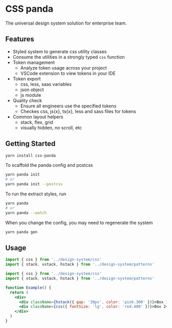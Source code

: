 # CSS panda

The universal design system solution for enterprise team.

## Features

- Styled system to generate css utility classes
- Consume the utilities in a strongly typed `css` function
- Token management
  - Analyze token usage across your project
  - VSCode extension to view tokens in your IDE
- Token export
  - css, less, saas variables
  - json object
  - js module
- Quality check
  - Ensure all engineers use the specified tokens
  - Checkes css, js{x}, ts{x}, less and sass files for tokens
- Common layout helpers
  - stack, flex, grid
  - visually hidden, no scroll, etc

## Getting Started

```sh
yarn install css-panda
```

To scaffold the panda config and postcss

```sh
yarn panda init
# or
yarn panda init --postcss
```

To run the extract styles, run

```sh
yarn panda
# or
yarn panda --watch
```

When you change the config, you may need to regenerate the system

```sh
yarn panda gen
```

## Usage

```js
import { css } from '../design-system/css'
import { stack, vstack, hstack } from '../design-system/patterns'
```

```jsx
import { css } from '../design-system/css'
import { stack, vstack, hstack } from '../design-system/patterns'

function Example() {
  return (
    <div>
      <div className={hstack({ gap: '30px', color: 'pink.300' })}>Box 1</div>
      <div className={css({ fontSize: 'lg', color: 'red.400' })}>Box 2</div>
    </div>
  )
}
```
